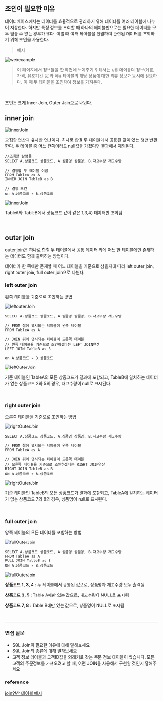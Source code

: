 ## 조인이 필요한 이유

데이터베이스에서는 데이터를 효율적으로 관리하기 위해 데이터를 여러 테이블에 나누어 저장한다. 하지만 특정 정보를 조회할 때 하나의 테이블만으로는 필요한 데이터를 모두 얻을 수 없는 경우가 많다. 이럴 때 여러 테이블을 연결하여 관련된 데이터를 조회하기 위해 조인을 사용한다. 

 >예시
    
![webexample](./img/db_join_web_example.png)
    
>이 페이지에서 정보들을 한 화면에 보여주기 위해서는  `상품` 테이블의 정보(이름, 가격, 유효기간 등)와  `리뷰` 테이블의 해당 상품에 대한 리뷰 정보가 동시에 필요하다. 이 때 두 테이블을 조인하여 정보를 가져온다. 

<br> 
<br> 
조인은 크게 Inner Join, Outer Join으로 나뉜다. 

## inner join

![innerJoin](./img/db_innerjoin_diagram.png)

교집합 연산과 유사한 연산이다. 하나로 합칠 두 테이블에서 공통된 값이 있는 행만 반환한다. 두 테이블 중 어느 한쪽이라도 null값을 가졌다면 결과에서 제외된다. 

```
//조회할 칼럼들
SELECT A.상품코드 상품코드, A.상품명 상품명, B.재고수량 재고수량

// 결합할 두 테이블 이름
FROM TableA as A
INNER JOIN TableB as B

// 결합 조건
on A.상품코드 = B.상품코드 
```

![innerJoin](./img/db_innerjoin_table.png)



TableA와 TableB에서 상품코드 값이 같은(1,3,4) 데이터만 조회됨

<br>

## outer join

outer join은 하나로 합칠 두 테이블에서 공통 데이터 외에 어느 한 테이블에만 존재하는 데이터도 함께 출력하는 방법이다. 

데이터가 한 쪽에만 존재할 때 어느 테이블을 기준으로 삼을지에 따라 left outer join, right outer join, full outer join으로 나뉜다. 

### left outer join

왼쪽 테이블을 기준으로 조인하는 방법

![leftouterJoin](./img/db_leftouterjoin_diagram.png)

```
SELECT A.상품코드 상품코드, A.상품명 상품명, B.재고수량 재고수량

// FROM 절에 명시되는 테이블이 왼쪽 테이블
FROM TableA as A

// JOIN 뒤에 명시되는 테이블이 오른쪽 테이블
// 왼쪽 테이블을 기준으로 조인하겠다는 LEFT JOIN연산
LEFT JOIN TableB as B

on A.상품코드 = B.상품코드
```

![leftOuterJoin](./img/db_leftouterjoin_table.png)


기준 테이블인 TableA의 모든 상품코드가 결과에 포함되고, TableB에 일치하는 데이터가 없는 상품코드 2와 5의 경우, 재고수량이 null로 표시된다. 

<br>

### right outer join

오른쪽 테이블을 기준으로 조인하는 방법

![rightOuterJoin](./img/db_rightouterjoin_diagram.png)

```
SELECT A.상품코드 상품코드, A.상품명 상품명, B.재고수량 재고수량 

// FROM 절에 명시되는 테이블이 왼쪽 테이블
FROM TableA as A 

// JOIN 뒤에 명시되는 테이블이 오른쪽 테이블
// 오른쪽 테이블을 기준으로 조인하겠다는 RIGHT JOIN연산   
RIGHT JOIN TableB as B   
ON A.상품코드 = B.상품코드
```

![rightOuterJoin](./img/db_rightouterjoin_table.png)

기준 테이블인 TableB의 모든 상품코드가 결과에 포함되고, TableA에 일치하는 데이터가 없는 상품코드 7와 8의 경우, 상품명이 null로 표시된다. 

<br>

### full outer join

양쪽 테이블의 모든 데이터를 포함하는 방법

![fullOuterJoin](./img/db_fullouterjoin_diagram.png)

```
SELECT A.상품코드 상품코드, A.상품명 상품명, B.재고수량 재고수량 
FROM TableA as A       
FULL JOIN TableB as B   
ON A.상품코드 = B.상품코드
```

![fullOuterJoin](./img/db_fullouterjoin_table.png)

**상품코드 1, 3, 4** : 두 테이블에서 공통된 값으로, 상품명과 재고수량 모두 출력됨

**상품코드 2, 5** : Table A에만 있는 값으로, 재고수량이 NULL로 표시됨

**상품코드 7, 8** : Table B에만 있는 값으로, 상품명이 NULL로 표시됨

<br>


---

### 면접 질문

- SQL Join이 필요한 이유에 대해 말해보세요
- SQL Join의 종류에 대해 말해보세요
- 고객 정보 테이블과 고객ID값을 외래키로 갖는 주문 정보 테이블이 있습니다. 모든 고객의 주문정보를 가져오려고 할 때, 어떤 JOIN을 사용해서 구현할 것인지 말해주세요

### reference

[join연산 테이블 예시](https://velog.io/@newdana01/Database-%ED%85%8C%EC%9D%B4%EB%B8%94-%EC%A1%B0%EC%9D%B8-%EC%9D%B4%ED%95%B4%ED%95%98%EA%B8%B0)
